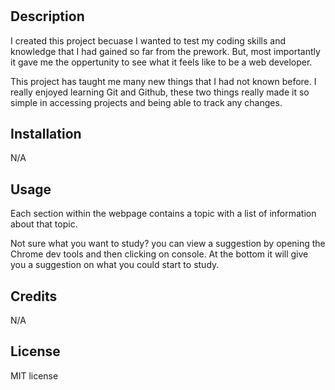 # <Web Devlopment Study Guide>

## Description

I created this project becuase I wanted to test my coding skills and knowledge that I had gained so far from the prework. But, most importantly it gave me the oppertunity to see what it feels like to be a web developer.

This project has taught me many new things that I had not known before. I really enjoyed learning Git and Github, these two things really made it so simple in accessing projects and being able to track any changes. 

## Installation

N/A

## Usage

Each section within the webpage contains a topic with a list of information about that topic.

Not sure what you want to study? you can view a suggestion by opening the Chrome dev tools and then clicking on console. At the bottom it will give you a suggestion on what you could start to study.

## Credits

N/A

## License

MIT license

